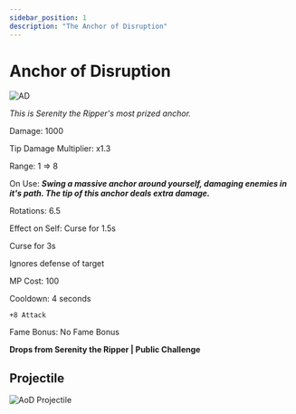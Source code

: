 ```yaml
---
sidebar_position: 1
description: "The Anchor of Disruption"
---
```


# Anchor of Disruption

![AD](https://vwiki.valorserver.com/api/item/picture/anchor%20of%20disruption)

<i>This is Serenity the Ripper's most prized anchor.</i>

Damage: 1000

Tip Damage Multiplier: x1.3

Range: 1 => 8

On Use: ***Swing a massive anchor around yourself, damaging enemies in it's path. The tip of this anchor deals extra damage.***

Rotations: 6.5

Effect on Self: Curse for 1.5s

Curse for 3s

Ignores defense of target

MP Cost: 100

Cooldown: 4 seconds

    +8 Attack

Fame Bonus: No Fame Bonus

**Drops from Serenity the Ripper | Public Challenge**

## Projectile

![AoD Projectile](https://cdn.discordapp.com/attachments/1160376179996496013/1190508050155589743/Anchor_of_Disruption.gif)
